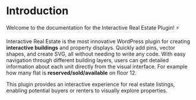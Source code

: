# Introduction

Welcome to the documentation for the Interactive Real Estate Plugin! ⚡

Interactive Real Estate is the most innovative WordPress plugin for creating **interactive buildings** and property displays. Quickly add pins, vector shapes, and create SVG, all without needing to write any code. With easy navigation through different building layers, users can get detailed information about each unit directly from the visual interface. For example how many flat is **reserved/sold/available** on floor 12.

This plugin provides an interactive experience for real estate listings, enabling potential buyers or renters to visually explore properties.
